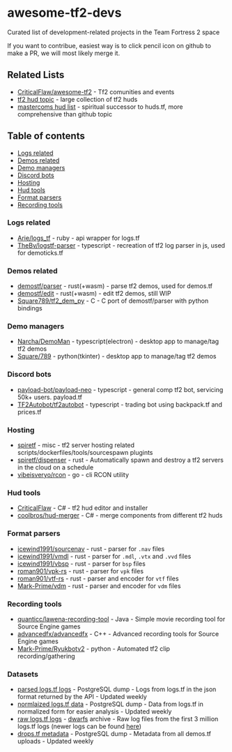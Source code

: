 # awesome-tf2-devs
Curated list of development-related projects in the Team Fortress 2 space

If you want to contribue, easiest way is to click pencil icon on github to make a PR, we will most likely merge it.

## Related Lists
  * [CriticalFlaw/awesome-tf2](https://github.com/CriticalFlaw/awesome-tf2) - Tf2 comunities and events
  * [tf2 hud topic](https://github.com/topics/tf2-hud) - large collection of tf2 huds
  * [mastercoms hud list](https://comfig.app/huds/) - spiritual successor to huds.tf, more comprehensive than github topic
  

## Table of contents
- [Logs related](#Logs-related)
- [Demos related](#Demos-related)
- [Demo managers](#Demo-managers)
- [Discord bots](#Discord-bots)
- [Hosting](#Hosting)
- [Hud tools](#Hud-tools)
- [Format parsers](#Format-parsers)
- [Recording tools](#Recording-tools)

### Logs related
  * [Arie/logs_tf](https://github.com/Arie/logs_tf) - ruby - api wrapper for logs.tf
  * [TheBv/logstf-parser](https://github.com/TheBv/logstf-parser) - typescript - recreation of tf2 log parser in js, used for demoticks.tf

### Demos related
  * [demostf/parser](https://github.com/demostf/parser) - rust(+wasm) - parse tf2 demos, used for demos.tf
  * [demostf/edit](https://github.com/demostf/edit) - rust(+wasm) - edit tf2 demos, still WIP
  * [Square789/tf2_dem_py](https://github.com/Square789/tf2_dem_py) - C - C port of demostf/parser with python bindings

### Demo managers
  * [Narcha/DemoMan](https://github.com/Narcha/DemoMan) - typescript(electron) - desktop app to manage/tag tf2 demos 
  * [Square/789](https://github.com/Square789/Demomgr) - python(tkinter) - desktop app to manage/tag tf2 demos

### Discord bots
  * [payload-bot/payload-neo](https://github.com/payload-bot/payload-neo) - typescript - general comp tf2 bot, servicing 50k+ users. payload.tf
  * [TF2Autobot/tf2autobot](https://github.com/TF2Autobot/tf2autobot) - typescript - trading bot using backpack.tf and prices.tf

### Hosting
  * [spiretf](https://github.com/spiretf) - misc - tf2 server hosting related scripts/dockerfiles/tools/sourcespawn plugints
  * [spiretf/dispenser](https://github.com/spiretf/dispenser) - rust - Automatically spawn and destroy a tf2 servers in the cloud on a schedule
  * [vibeisveryo/rcon](https://github.com/vibeisveryo/rcon) - go - cli RCON utility
  
### Hud tools
  * [CriticalFlaw](https://github.com/CriticalFlaw/TF2HUD.Editor) - C# - tf2 hud editor and installer
  * [coolbros/hud-merger](https://github.com/cooolbros/hud-merger) - C# - merge components from different tf2 huds

### Format parsers
  * [icewind1991/sourcenav](https://github.com/icewind1991/sourcenav) - rust - parser for `.nav` files
  * [icewind1991/vmdl](https://github.com/icewind1991/vmdl) - rust - parser for `.mdl`, `.vtx` and `.vvd` files
  * [icewind1991/vbsp](https://github.com/icewind1991/vbsp) - rust - parser for `bsp` files
  * [roman901/vpk-rs](https://github.com/roman901/vpk-rs) - rust - parser for `vpk` files
  * [roman901/vtf-rs](https://github.com/roman901/vtf-rs) - rust - parser and encoder for `vtf` files
  * [Mark-Prime/vdm](https://github.com/Mark-Prime/vdm) - rust - parser and encoder for `vdm` files

### Recording tools
  * [quanticc/lawena-recording-tool](https://github.com/quanticc/lawena-recording-tool) - Java - Simple movie recording tool for Source Engine games
  * [advancedfx/advancedfx](https://github.com/advancedfx/advancedfx) - C++ - Advanced recording tools for Source Engine games
  * [Mark-Prime/Ryukbotv2](https://github.com/Mark-Prime/Ryukbotv2) - python - Automated tf2 clip recording/gathering

### Datasets

 * [parsed logs.tf logs](https://drops.tf/logs/dump/logs.sql.gz) - PostgreSQL dump - Logs from logs.tf in the json format returned by the API - Updated weekly
 * [normlaized logs.tf data](https://drops.tf/logs/dump/logs.sql.gz) - PostgreSQL dump - Data from logs.tf in normalized form for easier analysis - Updated weekly
 * [raw logs.tf logs](https://drops.tf/logs/archive/) - [dwarfs](https://github.com/mhx/dwarfs) archive - Raw log files from the first 3 million logs.tf logs (newer logs can be found [here](https://drops.tf/logs/logs/3000000/))
 * [drops.tf metadata](https://freezer.demos.tf/database/demostf.sql.gz) - PostgreSQL dump - Metadata from all demos.tf uploads - Updated weekly
